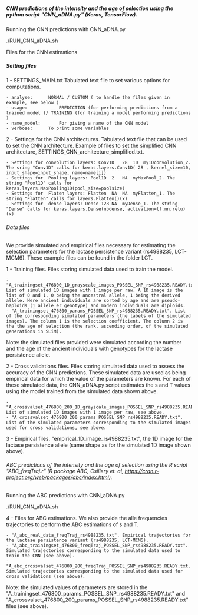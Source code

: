 
##### CNN predictions of the intensity and the age of selection using the python script "CNN_aDNA.py" (Keras, TensorFlow).

Running the CNN predictions with CNN_aDNA.py

./RUN_CNN_aDNA.sh

Files for the CNN estimations 

##### Setting files

1 - SETTINGS_MAIN.txt
Tabulated text file to set various options for computations. 

	- analyse:		NORMAL / CUSTOM ( to handle the files given in example, see below )
	- usage:			PREDICTION (for performing predictions from a trained model )/ TRAINING (for training a model performing predictions )
	- name_model:		For giving a name of the CNN model
	- verbose:		To print some variables


2 - Settings for the CNN architectures.
Tabulated text file that can be used to set the CNN architecture. Example of files to set the simplified CNN architecture, SETTINGS_CNN_architecture_simplified.txt.

	- Settings for convolution layers: Conv1D	28	10	my1Dconvolution_2. The sring "Conv1D" calls for	keras.layers.Conv1D( 28 , kernel_size=10, input_shape=input_shape, name=name[i])
	- Settings for  Pooling layers: Pool1D	2	NA	myMaxPool_2. The string "Pool1D" calls for	keras.layers.MaxPooling1D(pool_size=poolsize)
	- Settings for  Flaten layers: Flatten	NA	NA	myFlatten_1. The string "Flatten" calls for	layers.Flatten()(x)
	- Settings for  dense layers: Dense	128	NA	myDense_1. The string "Dense" calls for	keras.layers.Dense(nbdense, activation=tf.nn.relu)(x)


###### Data files 
We provide simulated and empirical files necessary for estimating the selection parameters for the lactase persistence variant (rs4988235, LCT-MCM6). These example files can be found in the folder LCT.

1 - Training files.
Files storing simulated data used to train the model.

	- "A_trainingset_476800_1D_grayscale_images_POSSEL_SNP_rs4988235.READY.txt". List of simulated 1D images with 1 image per raw. A 1D image is the list of 0 and 1, 0 being the ancestral allele, 1 being the derived allele. Here ancient individuals are sorted by age and are pseudo-haploids (1 allele er genotype) and modern individuals are diploids. 
	- "A_trainingset_476800_params_POSSEL_SNP_rs4988235.READY.txt". List of the corresponding simulated parameters (the labels of the simulated images). The column 1 is the selection coefficient. The column 2 is the the age of selection (the rank, ascending order, of the simulated generations in SLiM).

Note: the simulated files provided were simulated according the number and the age of the ancient individuals with genotypes for the lactase persistence allele.

2 - Cross validations files.
Files storing simulated data used to assess the accuracy of the CNN predictions. These simulated data are used as being empirical data for which the value of the parameters are known. For each of these simulated data, the CNN_aDNA.py script estimates the s and T values using the model trained from the simulated data shown above.

	- "A_crossvalset_476800_200_1D_grayscale_images_POSSEL_SNP_rs4988235.READY.txt". List of simulated 1D images with 1 image per raw, see above.
	- "A_crossvalset_476800_200_params_POSSEL_SNP_rs4988235.READY.txt". List of the simulated parameters corresponding to the simulated images used for cross validations, see above.

3 - Empirical files.
"empirical_1D_image_rs4988235.txt", the 1D image for the lactase persistence allele (same shape as for the simulated 1D image shown above). 

###### ABC predictions of the intensity and the age of selection using the R script "ABC_freqTraj.r" (R package ABC, Csillery et. al, https://cran.r-project.org/web/packages/abc/index.html).

Running the ABC predictions with CNN_aDNA.py

./RUN_CNN_aDNA.sh

4 - Files for ABC estimations.
We also provide the alle frequencies trajectories to perform the ABC estimations of s and T.

	- "A_abc_real_data_freqTraj_rs4988235.txt". Empirical trajectories for the lactase persistence variant (rs4988235, LCT-MCM6).
	- "A_abc_trainingset_476800_freqTraj_POSSEL_SNP_rs4988235.READY.txt". Simulated trajectories corresponding to the simulated data used to train the CNN (see above).
	- "A_abc_crossvalset_476800_200_freqTraj_POSSEL_SNP_rs4988235.READY.txt. Simulated trajectories corresponding to the simulated data used for cross validations (see above).
 
Note: the simulated values of parameters are stored in the "A_trainingset_476800_params_POSSEL_SNP_rs4988235.READY.txt" and "A_crossvalset_476800_200_params_POSSEL_SNP_rs4988235.READY.txt" files (see above).
	






